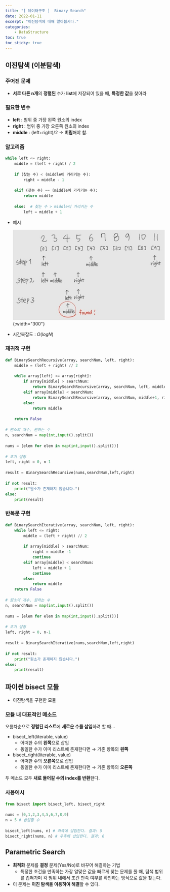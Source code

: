 ```yaml
---
title: "[ 데이터구조 ]  Binary Search"
date: 2022-01-11
excerpt: "이진탐색에 대해 알아봅시다."
categories: 
    - DataStructure
toc: true
toc_sticky: true
---
```



## 이진탐색 (이분탐색)

### 주어진 문제

- **서로 다른 n개**의 **정렬된** 수가 **list**에 저장되어 있을 때, **특정한 값**을 찾아라

### 필요한 변수

- **left** : 범위 중 가장 왼쪽 원소의 index
- **right** : 범위 중 가장 오른쪽 원소의 index
- **middle** : (left+right)/2 → **버림**해야 함.

### 알고리즘

```python
while left <= right:
	middle = (left + right) / 2

	if (찾는 수) < (middle이 가리키는 수):
		right = middle - 1

	elif (찾는 수) == (middle이 가리키는 수):
		return middle

	else:  # 찾는 수 > middle이 가리키는 수
		left = middle + 1
```

- 예시
    
    ![1.jpg](/assets/images/posts/data_structure/binary_search/1.jpg){:width="300"}
    
- 시간복잡도 : $O(logN)$


### 재귀적 구현

```python
def BinarySearchRecursive(array, searchNum, left, right):
    middle = (left + right) // 2

    while array[left] <= array[right]:
        if array[middle] > searchNum:
            return BinarySearchRecursive(array, searchNum, left, middle-1)
        elif array[middle] < searchNum:
            return BinarySearchRecursive(array, searchNum, middle+1, right)
        else:
            return middle

    return False

# 원소의 개수, 원하는 수
n, searchNum = map(int,input().split())

nums = [elem for elem in map(int,input().split())]

# 초기 설정
left, right = 0, n-1

result = BinarySearchRecursive(nums,searchNum,left,right)

if not result:
    print("원소가 존재하지 않습니다.")
else:
    print(result)
```


### 반복문 구현

```python
def BinarySearchIterative(array, searchNum, left, right):
    while left <= right:
        middle = (left + right) // 2

        if array[middle] > searchNum:
            right = middle -1
            continue
        elif array[middle] < searchNum:
            left = middle + 1
            continue
        else:
            return middle
    return False

# 원소의 개수, 원하는 수
n, searchNum = map(int,input().split())

nums = [elem for elem in map(int,input().split())]

# 초기 설정
left, right = 0, n-1

result = BinarySearchIterative(nums,searchNum,left,right)

if not result:
    print("원소가 존재하지 않습니다.")
else:
    print(result)
```



## 파이썬 bisect 모듈

- 이진탐색을 구현한 모듈

### 모듈 내 대표적인 메소드

오름차순으로 **정렬된 리스트**에 **새로운 수를 삽입**하려 할 때...

- bisect_left(literable, value)
    - 어떠한 수의 **왼쪽**으로 삽입
    - 동일한 수가 이미 리스트에 존재한다면 → 기존 항목의 **왼쪽**
- bisect_right(literable, value)
    - 어떠한 수의 **오른쪽**으로 삽입
    - 동일한 수가 이미 리스트에 존재한다면 → 기존 항목의 **오른쪽**

두 메소드 모두 **새로 들어갈 수의 index를 반환**한다.

### 사용예시

```python
from bisect import bisect_left, bisect_right

nums = [0,1,2,3,4,5,6,7,8,9] 
n = 5 # 삽입할 수 

bisect_left(nums, n) # 좌측에 삽입한다. 결과: 5
bisect_right(nums, n) # 우측에 삽입한다. 결과: 6
```



## Parametric Search

- **최적화** 문제를 **결정** 문제(Yes/No)로 바꾸어 해결하는 기법
    - 특정한 조건을 만족하는 가장 알맞은 값을 빠르게 찾는 문제를 풀 때, 탐색 범위를 좁혀가며 각 범위 내에서 조건 만족 여부를 확인하는 방식으로 값을 찾는다.
- 이 문제는 **이진 탐색을 이용하여 해결**할 수 있다.